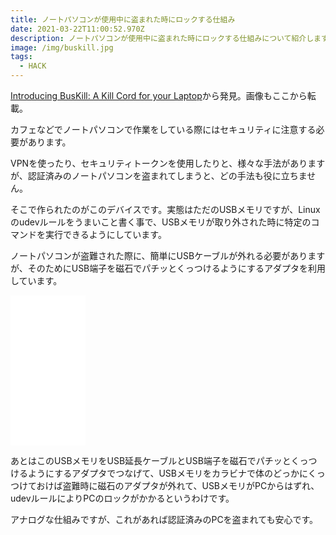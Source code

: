 ```yaml
---
title: ノートパソコンが使用中に盗まれた時にロックする仕組み
date: 2021-03-22T11:00:52.970Z
description: ノートパソコンが使用中に盗まれた時にロックする仕組みについて紹介します。
image: /img/buskill.jpg
tags:
  - HACK
---
```

[Introducing BusKill: A Kill Cord for your Laptop](https://tech.michaelaltfield.net/2020/01/02/buskill-laptop-kill-cord-dead-man-switch/)から発見。画像もここから転載。

カフェなどでノートパソコンで作業をしている際にはセキュリティに注意する必要があります。

VPNを使ったり、セキュリティトークンを使用したりと、様々な手法がありますが、認証済みのノートパソコンを盗まれてしまうと、どの手法も役に立ちません。

そこで作られたのがこのデバイスです。実態はただのUSBメモリですが、Linuxのudevルールをうまいこと書く事で、USBメモリが取り外された時に特定のコマンドを実行できるようにしています。

ノートパソコンが盗難された際に、簡単にUSBケーブルが外れる必要がありますが、そのためにUSB端子を磁石でパチッとくっつけるようにするアダプタを利用しています。

<iframe style="width:120px;height:240px;" marginwidth="0" marginheight="0" scrolling="no" frameborder="0" src="//rcm-fe.amazon-adsystem.com/e/cm?lt1=_blank&bc1=000000&IS2=1&bg1=FFFFFF&fc1=000000&lc1=0000FF&t=inajob-22&language=ja_JP&o=9&p=8&l=as4&m=amazon&f=ifr&ref=as_ss_li_til&asins=B079WVWXTN&linkId=4a3e9cd93839afa29c4af9fb4744f028"></iframe>

あとはこのUSBメモリをUSB延長ケーブルとUSB端子を磁石でパチッとくっつけるようにするアダプタでつなげて、USBメモリをカラビナで体のどっかにくっつけておけば盗難時に磁石のアダプタが外れて、USBメモリがPCからはずれ、udevルールによりPCのロックがかかるというわけです。

アナログな仕組みですが、これがあれば認証済みのPCを盗まれても安心です。
